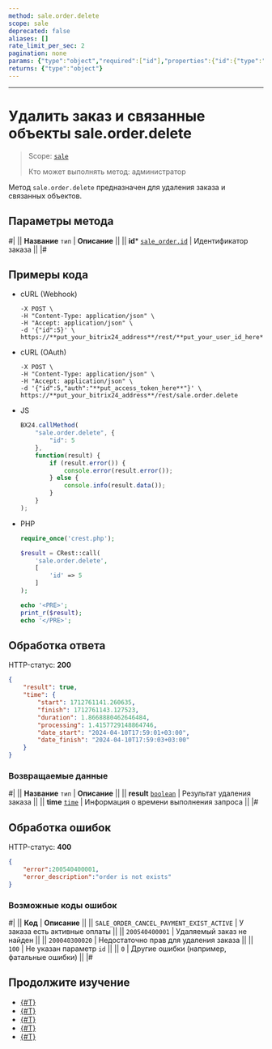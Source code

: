 ```yaml
---
method: sale.order.delete
scope: sale
deprecated: false
aliases: []
rate_limit_per_sec: 2
pagination: none
params: {"type":"object","required":["id"],"properties":{"id":{"type":"integer"}}}
returns: {"type":"object"}
---
```



---

# Удалить заказ и связанные объекты sale.order.delete

> Scope: [`sale`](../../scopes/permissions.md)
>
> Кто может выполнять метод: администратор

Метод `sale.order.delete` предназначен для удаления заказа и связанных объектов. 

## Параметры метода



#|
|| **Название**
`тип` | **Описание** ||
|| **id***
[`sale_order.id`](../../data-types.md) | Идентификатор заказа ||
|#

## Примеры кода





- cURL (Webhook)

    ```curl
    -X POST \
    -H "Content-Type: application/json" \
    -H "Accept: application/json" \
    -d '{"id":5}' \
    https://**put_your_bitrix24_address**/rest/**put_your_user_id_here**/**put_your_webhook_here**/sale.order.delete
    ```

- cURL (OAuth)

    ```curl
    -X POST \
    -H "Content-Type: application/json" \
    -H "Accept: application/json" \
    -d '{"id":5,"auth":"**put_access_token_here**"}' \
    https://**put_your_bitrix24_address**/rest/sale.order.delete
    ```

- JS

    ```js
    BX24.callMethod(
        "sale.order.delete", {
            "id": 5
        },
        function(result) {
            if (result.error()) {
                console.error(result.error());
            } else {
                console.info(result.data());
            }
        }
    );
    ```

- PHP

    ```php
    require_once('crest.php');

    $result = CRest::call(
        'sale.order.delete',
        [
            'id' => 5
        ]
    );

    echo '<PRE>';
    print_r($result);
    echo '</PRE>';
    ```



## Обработка ответа

HTTP-статус: **200**

```json
{
    "result": true,
    "time": {
        "start": 1712761141.260635,
        "finish": 1712761143.127523,
        "duration": 1.8668880462646484,
        "processing": 1.4157729148864746,
        "date_start": "2024-04-10T17:59:01+03:00",
        "date_finish": "2024-04-10T17:59:03+03:00"
    }
}
```

### Возвращаемые данные

#|
|| **Название**
`тип` | **Описание** ||
|| **result**
[`boolean`](../../data-types.md) | Результат удаления заказа ||
|| **time**
[`time`](../../data-types.md) | Информация о времени выполнения запроса ||
|#

## Обработка ошибок

HTTP-статус: **400**

```json
{
    "error":200540400001,
    "error_description":"order is not exists"
}
```



### Возможные коды ошибок

#|
|| **Код** | **Описание** ||
|| `SALE_ORDER_CANCEL_PAYMENT_EXIST_ACTIVE` | У заказа есть активные оплаты ||
|| `200540400001` | Удаляемый заказ не найден ||
|| `200040300020` | Недостаточно прав для удаления заказа ||
|| `100` | Не указан параметр `id` ||
|| `0` | Другие ошибки (например, фатальные ошибки) ||
|#



## Продолжите изучение 

- [{#T}](./sale-order-add.md)
- [{#T}](./sale-order-update.md)
- [{#T}](./sale-order-get.md)
- [{#T}](./sale-order-list.md)
- [{#T}](./sale-order-get-fields.md)
